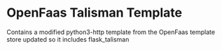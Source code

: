 # OpenFaas Talisman Template
Contains a modified python3-http template from the OpenFaas template store updated so it includes flask_talisman
